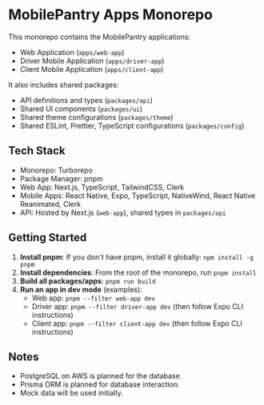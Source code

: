 # MobilePantry Apps Monorepo

This monorepo contains the MobilePantry applications:
- Web Application (`apps/web-app`)
- Driver Mobile Application (`apps/driver-app`)
- Client Mobile Application (`apps/client-app`)

It also includes shared packages:
- API definitions and types (`packages/api`)
- Shared UI components (`packages/ui`)
- Shared theme configurations (`packages/theme`)
- Shared ESLint, Prettier, TypeScript configurations (`packages/config`)

## Tech Stack
- Monorepo: Turborepo
- Package Manager: pnpm
- Web App: Next.js, TypeScript, TailwindCSS, Clerk
- Mobile Apps: React Native, Expo, TypeScript, NativeWind, React Native Reanimated, Clerk
- API: Hosted by Next.js (`web-app`), shared types in `packages/api`

## Getting Started

1.  **Install pnpm**: If you don't have pnpm, install it globally: `npm install -g pnpm`
2.  **Install dependencies**: From the root of the monorepo, run `pnpm install`
3.  **Build all packages/apps**: `pnpm run build`
4.  **Run an app in dev mode** (examples):
    - Web app: `pnpm --filter web-app dev`
    - Driver app: `pnpm --filter driver-app dev` (then follow Expo CLI instructions)
    - Client app: `pnpm --filter client-app dev` (then follow Expo CLI instructions)

## Notes
- PostgreSQL on AWS is planned for the database.
- Prisma ORM is planned for database interaction.
- Mock data will be used initially.
